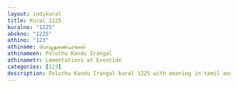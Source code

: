 ```yaml
---
layout: indikural
title: Kural 1225
kuralno: "1225"
abskno: "1225"
athino: "123"
athiname: பொழுதுகண்டிரங்கல்
athinameen: Poluthu Kandu Irangal
athinametr: Lamentations at Eventide
categories: [123]
description: Poluthu Kandu Irangal kural 1225 with meaning in tamil and english 
---
```


